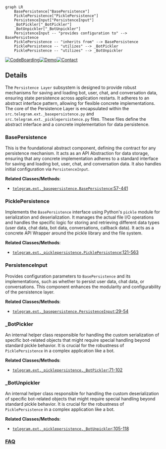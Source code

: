 ```mermaid
graph LR
    BasePersistence["BasePersistence"]
    PicklePersistence["PicklePersistence"]
    PersistenceInput["PersistenceInput"]
    _BotPickler["_BotPickler"]
    _BotUnpickler["_BotUnpickler"]
    PersistenceInput -- "provides configuration to" --> BasePersistence
    PicklePersistence -- "inherits from" --> BasePersistence
    PicklePersistence -- "utilizes" --> _BotPickler
    PicklePersistence -- "utilizes" --> _BotUnpickler
```

[![CodeBoarding](https://img.shields.io/badge/Generated%20by-CodeBoarding-9cf?style=flat-square)](https://github.com/CodeBoarding/CodeBoarding)[![Demo](https://img.shields.io/badge/Try%20our-Demo-blue?style=flat-square)](https://www.codeboarding.org/demo)[![Contact](https://img.shields.io/badge/Contact%20us%20-%20contact@codeboarding.org-lightgrey?style=flat-square)](mailto:contact@codeboarding.org)

## Details

The `Persistence Layer` subsystem is designed to provide robust mechanisms for saving and loading bot, user, chat, and conversation data, ensuring state persistence across application restarts. It adheres to an abstract interface pattern, allowing for flexible concrete implementations. The core of the Persistence Layer is encapsulated within the `src.telegram.ext._basepersistence.py` and `src.telegram.ext._picklepersistence.py` files. These files define the abstract interface and a concrete implementation for data persistence.

### BasePersistence
This is the foundational abstract component, defining the contract for any persistence mechanism. It acts as an API Abstraction for data storage, ensuring that any concrete implementation adheres to a standard interface for saving and loading bot, user, chat, and conversation data. It also handles initial configuration via `PersistenceInput`.


**Related Classes/Methods**:

- <a href="https://github.com/python-telegram-bot/python-telegram-bot/blob/master/src/telegram/ext/_basepersistence.py#L57-L441" target="_blank" rel="noopener noreferrer">`telegram.ext._basepersistence.BasePersistence`:57-441</a>


### PicklePersistence
Implements the `BasePersistence` interface using Python's `pickle` module for serialization and deserialization. It manages the actual file I/O operations and handles the specific logic for storing and retrieving different data types (user data, chat data, bot data, conversations, callback data). It acts as a concrete API Wrapper around the pickle library and the file system.


**Related Classes/Methods**:

- <a href="https://github.com/python-telegram-bot/python-telegram-bot/blob/master/src/telegram/ext/_picklepersistence.py#L121-L563" target="_blank" rel="noopener noreferrer">`telegram.ext._picklepersistence.PicklePersistence`:121-563</a>


### PersistenceInput
Provides configuration parameters to `BasePersistence` and its implementations, such as whether to persist user data, chat data, or conversations. This component enhances the modularity and configurability of the persistence layer.


**Related Classes/Methods**:

- <a href="https://github.com/python-telegram-bot/python-telegram-bot/blob/master/src/telegram/ext/_basepersistence.py#L29-L54" target="_blank" rel="noopener noreferrer">`telegram.ext._basepersistence.PersistenceInput`:29-54</a>


### _BotPickler
An internal helper class responsible for handling the custom serialization of specific bot-related objects that might require special handling beyond standard pickle behavior. It is crucial for the robustness of `PicklePersistence` in a complex application like a bot.


**Related Classes/Methods**:

- <a href="https://github.com/python-telegram-bot/python-telegram-bot/blob/master/src/telegram/ext/_picklepersistence.py#L71-L102" target="_blank" rel="noopener noreferrer">`telegram.ext._picklepersistence._BotPickler`:71-102</a>


### _BotUnpickler
An internal helper class responsible for handling the custom deserialization of specific bot-related objects that might require special handling beyond standard pickle behavior. It is crucial for the robustness of `PicklePersistence` in a complex application like a bot.


**Related Classes/Methods**:

- <a href="https://github.com/python-telegram-bot/python-telegram-bot/blob/master/src/telegram/ext/_picklepersistence.py#L105-L118" target="_blank" rel="noopener noreferrer">`telegram.ext._picklepersistence._BotUnpickler`:105-118</a>




### [FAQ](https://github.com/CodeBoarding/GeneratedOnBoardings/tree/main?tab=readme-ov-file#faq)